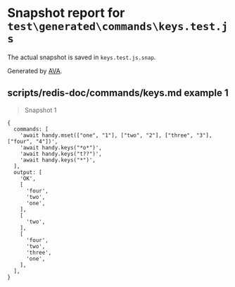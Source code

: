 # Snapshot report for `test\generated\commands\keys.test.js`

The actual snapshot is saved in `keys.test.js.snap`.

Generated by [AVA](https://ava.li).

## scripts/redis-doc/commands/keys.md example 1

> Snapshot 1

    {
      commands: [
        'await handy.mset(["one", "1"], ["two", "2"], ["three", "3"], ["four", "4"])',
        'await handy.keys("*o*")',
        'await handy.keys("t??")',
        'await handy.keys("*")',
      ],
      output: [
        'OK',
        [
          'four',
          'two',
          'one',
        ],
        [
          'two',
        ],
        [
          'four',
          'two',
          'three',
          'one',
        ],
      ],
    }
